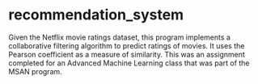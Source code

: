 # recommendation_system
Given the Netflix movie ratings dataset, this program implements a collaborative filtering algorithm to predict ratings of movies. It uses the Pearson coefficient as a measure of similarity. This was an assignment completed for an Advanced Machine Learning class that was part of the MSAN program.
